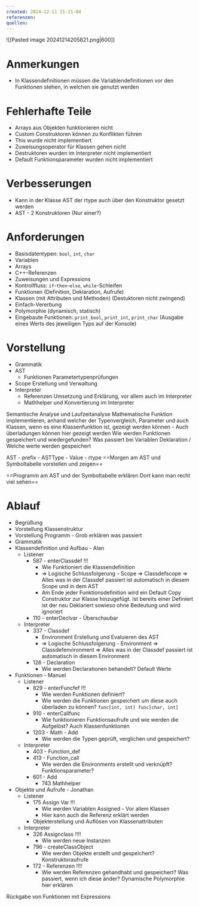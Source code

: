 ```yaml
---
created: 2024-12-11 21-21-04
referenzen: 
quellen:
---
```


![[Pasted image 20241214205821.png|600]]


# Anmerkungen
- In Klassendefinitionen müssen die Variablendefinitionen vor den Funktionen stehen, in welchen sie genutzt werden

# Fehlerhafte Teile
- Arrays aus Objekten funktionieren nicht
- Custom Construktoren können zu Konflikten führen
- This wurde nicht implementiert
- Zuweisungsoperator für Klassen gehen nicht
- Destruktoren wurden im Interpreter nicht implementiert
- Default Funktionsparameter wurden nicht implementiert

# Verbesserungen 
- Kann in der Klasse AST der rtype auch über den Konstruktor gesetzt werden 
- AST - 2 Konstruktoren (Nur einer?) 

# Anforderungen 
- Basisdatentypen: `bool`, `int`, `char`
- Variablen
- Arrays
- C++-Referenzen
- Zuweisungen und Expressions
- Kontrollfluss: `if`-`then`-`else`, `while`-Schleifen
- Funktionen (Definition, Deklaration, Aufrufe)
- Klassen (mit Attributen und Methoden) (Destuktoren nicht zwingend)
- Einfach-Vererbung
- Polymorphie (dynamisch, statisch)
- Eingebaute Funktionen: `print_bool`, `print_int`, `print_char` (Ausgabe eines Werts des jeweiligen Typs auf der Konsole)





# Vorstellung
- Grammatik 
- AST
	- Funktionen Parametertypenprüfungen 
- Scope Erstellung und Verwaltung 
- Interpreter
	- Referenzen Umsetzung und Erklärung, vor allem auch im Interpreter 
	- Mathhelper und Konvertierung im Interpreter 

Semantische Analyse und Laufzeitanalyse 
Mathematische Funktion implementieren, anhand welcher der Typenvergleich, Parameter und auch Klassen, wenn es eine Klassenfunktion ist, gezeigt werden können - Auch überladungen können hier gezeigt werden 
Wie werden Funktionen gespeichert und wiedergefunden? 
Was passiert bei Variablen Deklaration / Welche werte werden gespeichert 

AST - prefix - ASTType - Value - rtype
==Morgen am AST und Symboltabelle vorstellen und zeigen== 


==Programm am AST und der Symboltabelle erklären 
Dort kann man recht viel sehen==
# Ablauf
- Begrüßung 
- Vorstellung Klassenstruktur 
- Vorstellung Programm - Grob erklären was passiert 
- Grammatik 
- Klassendefinition und Aufbau - Alan
	- Listener
		- 587 - enterClassdef !!!
			- Wie Funktioniert die Klassendefinition 
			- => Logische Schlussfolgerung - Scope => Classdefscope => Alles was in der Classdef passiert ist automatisch in diesem Scope und in dem AST
			- Am Ende jeder Funktionsdefinition wird ein Default Copy Construktor zur Klasse hinzugefügt. Ist bereits einer Definiert ist der neu Deklariert sowieso ohne Bedeutung und wird ignoriert 
		- 110 - enterDeclvar - Überschaubar 
	- Interpreter
		- 337 - Classdef
			- Environment Erstellung und Evaluieren des AST 
			- => Logische Schlussfolgerung - Environment => Classdefenvironment => Alles was in der Classdef passiert ist automatisch in diesem Environment 
		- 126 - Declaration
			- Wie werden Declarationen behandelt? Default Werte
- Funktionen - Manuel 
	- Listener
		- 829 - enterFuncfef !!!
			- Wie werden Funktionen definiert? 
			- Wie werden die Funktionen gespeichert um diese auch überladen zu können? 
			  `func[int, int] func[char, int]`
		- 910 - enterCallfunc
			- Wie funktionieren Funktionsaufrufe und wie werden die Aufgelöst? Auch Klassenfunktionen 
		- 1203 - Math - Add
			- Wie werden die Typen geprüft, verglichen und gespeichert? 
	- Interpreter 
		- 403 - Function_def 
		- 413 - Function_call 
			- Wie werden die Environments erstellt und verknüpft? Funktionsparameter? 
		- 601 - Add
			- 743 Mathhelper 
- Objekte und Aufrufe - Jonathan 
	- Listener
		- 175 Assign Var !!!
			- Wie werden Variablen Assigned - Vor allem Klassen 
			- Hier kann auch die Referenz erklärt werden 
		- Objekterstellung und Auflösen von Klassenattributen 
	- Interpreter
		- 326 Assignclass !!!!
			- Wie werden neue Instanzen
		- 796 - createClassObject 
			- Wie werden Objekte erstellt und gespeichert? Konstruktoraufrufe 
		- 172 - Referenzen !!!!
			- Wie werden Referenzen gehandhabt und gespeichert? Was passiert, wenn ich diese änder? 
			  Dynamische Polymorphie hier erklären 

Rückgabe von Funktionen mit Expressions














